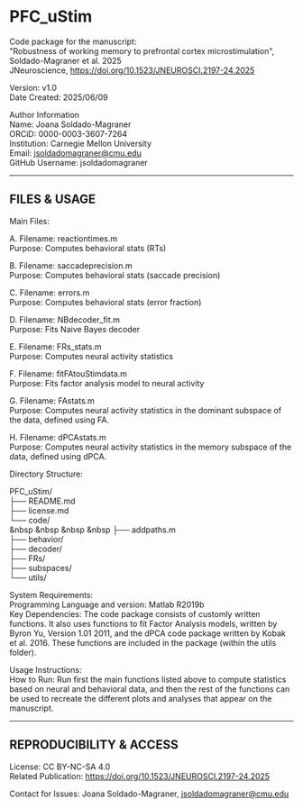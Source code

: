 # PFC_uStim

Code package for the manuscript:  
"Robustness of working memory to prefrontal cortex microstimulation", Soldado-Magraner et al. 2025  
JNeuroscience, https://doi.org/10.1523/JNEUROSCI.2197-24.2025

Version: v1.0  
Date Created: 2025/06/09

Author Information  
Name: Joana Soldado-Magraner  
ORCiD: 0000-0003-3607-7264  
Institution: Carnegie Mellon University  
Email: jsoldadomagraner@cmu.edu  
GitHub Username: jsoldadomagraner

---------------------
FILES & USAGE
---------------------

Main Files:  

   A. Filename: reactiontimes.m       
      Purpose:  Computes behavioral stats (RTs)      
        
   B. Filename: saccadeprecision.m       
      Purpose:  Computes behavioral stats (saccade precision)    
      
   C. Filename: errors.m       
      Purpose:  Computes behavioral stats (error fraction)    
      
   D. Filename: NBdecoder_fit.m      
      Purpose:  Fits Naive Bayes decoder
      
   E. Filename: FRs_stats.m      
      Purpose:  Computes neural activity statistics
      
   F. Filename: fitFAtouStimdata.m      
      Purpose:  Fits factor analysis model to neural activity
      
   G. Filename: FAstats.m      
      Purpose:  Computes neural activity statistics in the dominant subspace of the data, defined using FA.
      
   H. Filename: dPCAstats.m       
      Purpose:  Computes neural activity statistics in the memory subspace of the data, defined using dPCA.


Directory Structure:

PFC_uStim/  
├── README.md  
├── license.md  
└── code/  
&nbsp &nbsp &nbsp &nbsp ├── addpaths.m  
    ├── behavior/  
    ├── decoder/  
    ├── FRs/  
    ├── subspaces/  
    └── utils/  


System Requirements:  
   Programming Language and version: Matlab R2019b  
   Key Dependencies: The code package consists of customly written functions. It also uses functions to fit Factor Analysis models, written by Byron Yu, Version 1.01 2011, and the dPCA code package written by Kobak et al. 2016. These functions are included in the package (within the utils folder).
   

Usage Instructions:  
   How to Run: Run first the main functions listed above to compute statistics based on neural and behavioral data, and then the rest of the functions can be used to recreate the different plots and analyses that appear on the manuscript.


--------------------------
REPRODUCIBILITY & ACCESS
--------------------------

License: CC BY-NC-SA 4.0  
Related Publication: https://doi.org/10.1523/JNEUROSCI.2197-24.2025  

Contact for Issues: Joana Soldado-Magraner, jsoldadomagraner@cmu.edu

